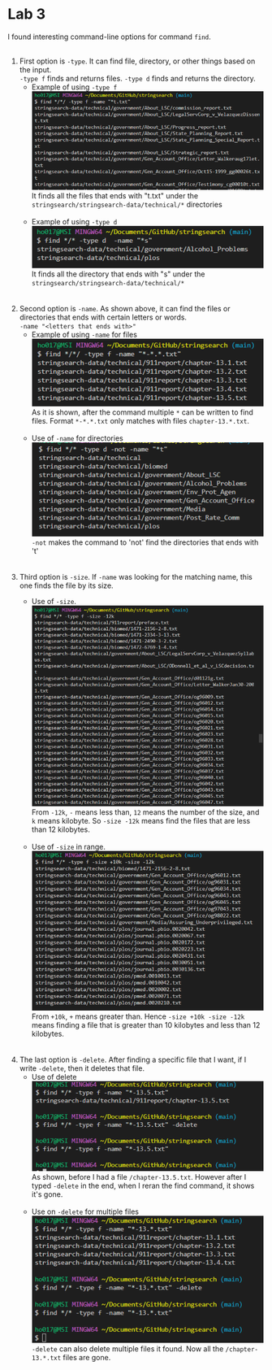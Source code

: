 # Lab  3<br/>
I found interesting command-line options for command `find`. <br/><br/>
  1. First option is `-type`. It can find file, directory, or other things based on the input.<br/>
`-type f` finds and returns files. `-type d` finds and returns the directory. <br/>
     * Example of using `-type f` <br/>
     ![fname](https://raw.githubusercontent.com/hojun01720/cse15l-lab-reports/main/f-name.png) <br/>
     It finds all the files that ends with "t.txt" under the `stringsearch/stringsearch-data/technical/*` directories <br/><br/>
     * Example of using `-type d` <br/>
     ![dname](https://raw.githubusercontent.com/hojun01720/cse15l-lab-reports/main/d-name.png)<br/>
     It finds all the directory that ends with "s" under the `stringsearch/stringsearch-data/technical/*`<br/><br/><br/>
  2. Second option is `-name`. As shown above, it can find the files or directories that ends with certain letters or words.<br/>
  `-name "<letters that ends with>"` <br/>
     * Example of using `-name` for files <br/>
     ![fnamestars](https://raw.githubusercontent.com/hojun01720/cse15l-lab-reports/main/f-name-stars.png)<br/>
     As it is shown, after the command multiple `*` can be written to find files. Format `*-*.*.txt` only matches with files `chapter-13.*.txt`. <br/><br/>
     * Use of `-name` for directories <br/>
     ![dnotname](https://github.com/hojun01720/cse15l-lab-reports/blob/main/d-not-name.png?raw=true) <br/>
     `-not` makes the command to 'not' find the directories that ends with 't' <br/><br/><br/>
  3. Third option is `-size`. If `-name` was looking for the matching name, this one finds the file by its size. <brl>
     * Use of `-size`. <br/>
     ![size](https://github.com/hojun01720/cse15l-lab-reports/blob/main/f-size.png?raw=true)<br/>
     From `-12k`, `-` means less than, `12` means the number of the size, and `k` means kilobyte. So `-size -12k` means find the files that are less than 12 kilobytes. <br/><br/>
     * Use of `-size` in range. <br/>
     ![sizerange](https://github.com/hojun01720/cse15l-lab-reports/blob/main/f-size-range.png?raw=true)<br/>
     From `+10k`, `+` means greater than. Hence `-size +10k -size -12k` means finding a file that is greater than 10 kilobytes and less than 12 kilobytes. <br/><br/><br/>
  4. The last option is `-delete`. After finding a specific file that I want, if I write `-delete`, then it deletes that file.
     * Use of delete <br/>
     ![del](https://github.com/hojun01720/cse15l-lab-reports/blob/main/f-del.png?raw=true) <br/>
     As shown, before I had a file `/chapter-13.5.txt`. However after I typed `-delete` in the end, when I reran the find command, it shows it's gone. <br/><br/>
     * Use on `-delete` for multiple files <br/>
     ![delmult](https://github.com/hojun01720/cse15l-lab-reports/blob/main/f-del-mult.png?raw=true) <br/>
     `-delete` can also delete multiple files it found. Now all the `/chapter-13.*.txt` files are gone.
